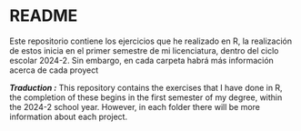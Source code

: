 # README

Este repositorio contiene los ejercicios que he realizado en R, la realización de estos inicia en el primer semestre de mi licenciatura, dentro del ciclo escolar 2024-2. Sin embargo, en cada carpeta habrá más información acerca de cada proyect

***Traduction :***
This repository contains the exercises that I have done in R, the completion of these begins in the first semester of my degree, within the 2024-2 school year. However, in each folder there will be more information about each project.
